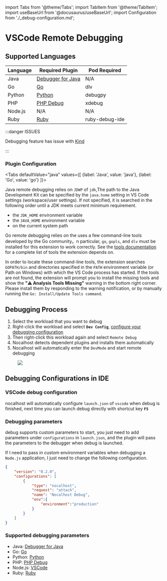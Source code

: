 import Tabs from '@theme/Tabs';
import TabItem from '@theme/TabItem';
import useBaseUrl from '@docusaurus/useBaseUrl';
import Configuration from './_debug-configuration.md';

# VSCode Remote Debugging

## Supported Languages

| Language    | Required Plugin                                                   | Pod Required       |
| ------- | ------------------------------------------------------------ | -------------- |
| Java    | [Debugger for Java](https://marketplace.visualstudio.com/items?itemName=vscjava.vscode-java-debug) | N/A            |
| Go      | [Go](https://marketplace.visualstudio.com/items?itemName=golang.Go) | dlv   |
| Python  | [Python](https://marketplace.visualstudio.com/items?itemName=ms-python.python) | debugpy        |
| PHP     | [PHP Debug](https://marketplace.visualstudio.com/items?itemName=felixfbecker.php-debug) | xdebug         |
| Node.js | N/A                                                          | N/A            |
| Ruby    | [Ruby](https://marketplace.visualstudio.com/items?itemName=rebornix.Ruby) | ruby-debug-ide |

:::danger ISSUES

Debugging feature has issue with [Kind](https://kind.sigs.k8s.io/)

:::

### Plugin Configuration
<Tabs
  defaultValue="java"
   values={[
    {label: 'Java', value: 'java'},
    {label: 'Go', value: 'go'}
    ]}>

<TabItem value="java">

Java remote debugging relies on `JDWP` of `jdk`,The path to the Java Development Kit can be specified by the `java.home` setting in VS Code settings (workspace/user settings). If not specified, it is searched in the following order until a JDK meets current minimum requirement.

* the `JDK_HOME` environment variable
* the `JAVA_HOME` environment variable
* on the current system path

</TabItem>
<TabItem value="go">

Go remote debugging relies on the uses a few command-line tools developed by the Go community。n particular, `go`, `gopls`, and `dlv` must be installed for this extension to work correctly. See the [tools documentation]((https://github.com/golang/vscode-go/blob/master/docs/tools.md)) for a complete list of tools the extension depends on.

In order to locate these command-line tools, the extension searches `GOPATH/bin` and directories specified in the `PATH` environment variable (or Path on Windows) with which the VS Code process has started. If the tools are not found, the extension will prompt you to install the missing tools and show the **"⚠️ Analysis Tools Missing"** warning in the bottom right corner. Please install them by responding to the warning notification, or by manually running the `Go: Install/Update Tools command`.

</TabItem>
</Tabs>

## Debugging Process

1. Select the workload that you want to debug
2. Right-click the workload and select  **`Dev Config`**, [configure your debugging configuration](#Configuration)
3. Then right-click this workload again and select `Remote Debug`
4. Nocalhost detects dependent plugins and installs them automatically
5. Nocalhost will automatically enter the `DevMode` and start remote debugging

<figure className="img-frame">
  <img className="gif-img" src={useBaseUrl('/img/debug/vscode-debug.gif')} />
</figure>

<Configuration name="vscode"/>

## Debugging Configurations in IDE

### VSCode debug configuration

nocalhost will automatically configure `launch.json` of `vscode` when debug is finished, next time you can launch debug directly with shortcut key **`F5`**

### Debugging parameters

debug supports custom parameters to start, you just need to add parameters under `configurations` in `launch.json`, and the plugin will pass the parameters to the debugger when debug is launched.

If I need to pass in custom environment variables when debugging a `Node.js` application, I just need to change the following configuration.

```json title="launch.json"
{
    "version": "0.2.0",
    "configurations": [
        {
            "type": "nocalhost",
            "request": "attach",
            "name": "Nocalhost Debug",
            "env":{
                "environment":"production"
            }
        }
    ]
}
```

### Supported debugging parameters

- Java: [Debugger for Java](https://code.visualstudio.com/docs/java/java-debugging#_attach)
- Go: [Go](https://github.com/golang/vscode-go/blob/master/docs/debugging.md#attach)
- Python: [Python](https://code.visualstudio.com/docs/python/debugging#_set-configuration-options)
- PHP: [PHP Debug](https://github.com/xdebug/vscode-php-debug#supported-launchjson-settings)
- Node.js: [VSCode](https://code.visualstudio.com/docs/nodejs/nodejs-debugging#_remote-debugging)
- Ruby: [Ruby](https://github.com/rubyide/vscode-ruby/wiki/3.-Attaching-to-a-debugger)
